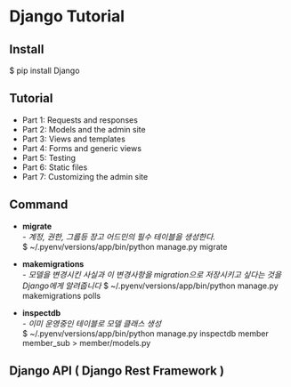 
# Django Tutorial  
  
## Install
$ pip install Django  
  
## Tutorial
* Part 1: Requests and responses
* Part 2: Models and the admin site
* Part 3: Views and templates
* Part 4: Forms and generic views
* Part 5: Testing
* Part 6: Static files
* Part 7: Customizing the admin site


## Command

* __migrate__  
_- 계정, 권한, 그룹등 장고 어드민의 필수 테이블을 생성한다._  
$  ~/.pyenv/versions/app/bin/python manage.py migrate  
  
* __makemigrations__  
_- 모델을 변경시킨 사실과 이 변경사항을 migration으로 저장시키고 싶다는 것을 Django에게 알려줍니다_
$ ~/.pyenv/versions/app/bin/python manage.py makemigrations polls  
  
* __inspectdb__  
_- 이미 운영중인 테이블로 모델 클래스 생성_  
$ ~/.pyenv/versions/app/bin/python manage.py inspectdb member member_sub > member/models.py  
  
## Django API ( Django Rest Framework )
